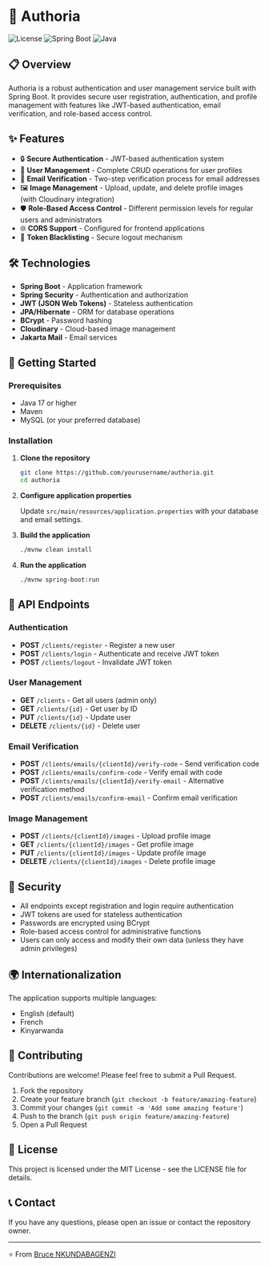 # 🔐 Authoria

![License](https://img.shields.io/badge/license-MIT-blue.svg)
![Spring Boot](https://img.shields.io/badge/Spring%20Boot-3.x-brightgreen.svg)
![Java](https://img.shields.io/badge/Java-17-orange.svg)

## 📋 Overview

Authoria is a robust authentication and user management service built with Spring Boot. It provides secure user registration, authentication, and profile management with features like JWT-based authentication, email verification, and role-based access control.

## ✨ Features

- 🔒 **Secure Authentication** - JWT-based authentication system
- 👤 **User Management** - Complete CRUD operations for user profiles
- 📧 **Email Verification** - Two-step verification process for email addresses
- 🖼️ **Image Management** - Upload, update, and delete profile images (with Cloudinary integration)
- 🛡️ **Role-Based Access Control** - Different permission levels for regular users and administrators
- 🌐 **CORS Support** - Configured for frontend applications
- 🔄 **Token Blacklisting** - Secure logout mechanism

## 🛠️ Technologies

- **Spring Boot** - Application framework
- **Spring Security** - Authentication and authorization
- **JWT (JSON Web Tokens)** - Stateless authentication
- **JPA/Hibernate** - ORM for database operations
- **BCrypt** - Password hashing
- **Cloudinary** - Cloud-based image management
- **Jakarta Mail** - Email services

## 🚀 Getting Started

### Prerequisites

- Java 17 or higher
- Maven
- MySQL (or your preferred database)

### Installation

1. **Clone the repository**
   ```bash
   git clone https://github.com/yourusername/authoria.git
   cd authoria
   ```

2. **Configure application properties**
   
   Update `src/main/resources/application.properties` with your database and email settings.

3. **Build the application**
   ```bash
   ./mvnw clean install
   ```

4. **Run the application**
   ```bash
   ./mvnw spring-boot:run
   ```

## 🔌 API Endpoints

### Authentication

- **POST** `/clients/register` - Register a new user
- **POST** `/clients/login` - Authenticate and receive JWT token
- **POST** `/clients/logout` - Invalidate JWT token

### User Management

- **GET** `/clients` - Get all users (admin only)
- **GET** `/clients/{id}` - Get user by ID
- **PUT** `/clients/{id}` - Update user
- **DELETE** `/clients/{id}` - Delete user

### Email Verification

- **POST** `/clients/emails/{clientId}/verify-code` - Send verification code
- **POST** `/clients/emails/confirm-code` - Verify email with code
- **POST** `/clients/emails/{clientId}/verify-email` - Alternative verification method
- **POST** `/clients/emails/confirm-email` - Confirm email verification

### Image Management

- **POST** `/clients/{clientId}/images` - Upload profile image
- **GET** `/clients/{clientId}/images` - Get profile image
- **PUT** `/clients/{clientId}/images` - Update profile image
- **DELETE** `/clients/{clientId}/images` - Delete profile image

## 🔐 Security

- All endpoints except registration and login require authentication
- JWT tokens are used for stateless authentication
- Passwords are encrypted using BCrypt
- Role-based access control for administrative functions
- Users can only access and modify their own data (unless they have admin privileges)

## 🌍 Internationalization

The application supports multiple languages:
- English (default)
- French
- Kinyarwanda

## 🤝 Contributing

Contributions are welcome! Please feel free to submit a Pull Request.

1. Fork the repository
2. Create your feature branch (`git checkout -b feature/amazing-feature`)
3. Commit your changes (`git commit -m 'Add some amazing feature'`)
4. Push to the branch (`git push origin feature/amazing-feature`)
5. Open a Pull Request

## 📄 License

This project is licensed under the MIT License - see the LICENSE file for details.

## 📞 Contact

If you have any questions, please open an issue or contact the repository owner.

---

⭐️ From [Bruce NKUNDABAGENZI](https://github.com/yourusername)
